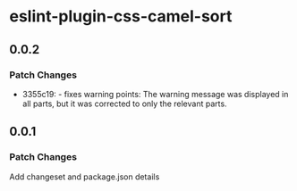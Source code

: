# eslint-plugin-css-camel-sort

## 0.0.2

### Patch Changes

- 3355c19: - fixes warning points: The warning message was displayed in all parts, but it was corrected to only the relevant parts.

## 0.0.1

### Patch Changes

Add changeset and package.json details
